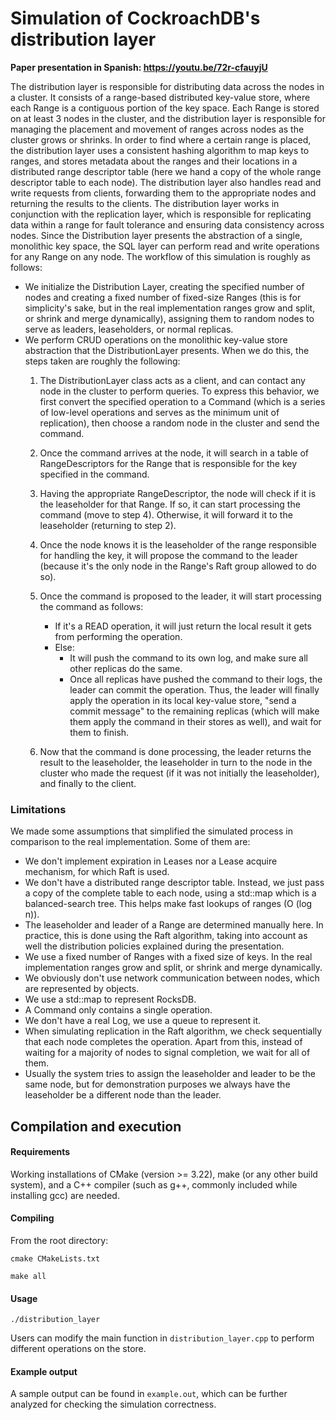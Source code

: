 # Simulation of CockroachDB's distribution layer

**Paper presentation in Spanish: https://youtu.be/72r-cfauyjU**

The distribution layer is responsible for distributing data across the nodes in a cluster. It consists of a range-based
distributed key-value store, where each Range is a contiguous portion of the key space. Each Range is stored on at least
3 nodes in the cluster, and the distribution layer is responsible for managing the placement and movement of ranges
across nodes as the cluster grows or shrinks. In order to find where a certain range is placed, the distribution layer
uses a consistent hashing algorithm to map keys to ranges, and stores metadata about the ranges and their locations in a
distributed range descriptor table (here we hand a copy of the whole range descriptor table to each node). The
distribution layer also handles read and write requests from clients, forwarding them to the appropriate nodes and
returning the results to the clients. The distribution layer works in conjunction with the replication layer, which is
responsible for replicating data within a range for fault tolerance and ensuring data consistency across nodes. Since
the Distribution layer presents the abstraction of a single, monolithic key space, the SQL layer can perform read and
write operations for any Range on any node.
The workflow of this simulation is roughly as follows:

- We initialize the Distribution Layer, creating the specified number of nodes and creating a fixed number of fixed-size
  Ranges (this is for simplicity's sake, but in the real implementation ranges grow and split, or shrink and merge
  dynamically), assigning them to random nodes to serve as leaders, leaseholders, or normal replicas.
- We perform CRUD operations on the monolithic key-value store abstraction that the DistributionLayer presents. When
  we do this, the steps taken are roughly the following:
    1. The DistributionLayer class acts as a client, and can contact any node in the cluster to perform queries.
       To express this behavior, we first convert the specified operation to a Command (which is a series of low-level
       operations and serves as the minimum unit of replication), then choose a random node in the cluster and
       send the command.
    2. Once the command arrives at the node, it will search in a table of RangeDescriptors for the Range that is
       responsible for the key specified in the command.
    3. Having the appropriate RangeDescriptor, the node will check if it is the leaseholder for that Range. If so,
       it can start processing the command (move to step 4). Otherwise, it will forward it to the leaseholder
       (returning to step 2).
    4. Once the node knows it is the leaseholder of the range responsible for handling the key, it will propose the
       command to the leader (because it's the only node in the Range's Raft group allowed to do so).
    5. Once the command is proposed to the leader, it will start processing the command as follows:

        - If it's a READ operation, it will just return the local result it gets from performing the operation.
        - Else:
            - It will push the command to its own log, and make sure all other replicas do the same.
            - Once all replicas have pushed the command to their logs, the leader can commit the operation. Thus, the
              leader will finally apply the operation in its local key-value store, "send a commit message" to the
              remaining replicas (which will make them apply the command in their stores as well), and wait for them to
              finish.

    6. Now that the command is done processing, the leader returns the result to the leaseholder, the leaseholder in
       turn
       to the node in the cluster who made the request (if it was not initially the leaseholder), and finally to
       the client.

### Limitations

We made some assumptions that simplified the simulated process in comparison to the real implementation. Some
of them are:

- We don't implement expiration in Leases nor a Lease acquire mechanism, for which Raft is used.
- We don't have a distributed range descriptor table. Instead, we just pass a copy of the complete table to each node,
  using a std::map which is a balanced-search tree. This helps make fast lookups of ranges (O (log n)).
- The leaseholder and leader of a Range are determined manually here. In practice, this is done using the Raft
  algorithm, taking into account as well the distribution policies explained during the presentation.
- We use a fixed number of Ranges with a fixed size of keys. In the real implementation ranges grow and split, or
  shrink and merge dynamically.
- We obviously don't use network communication between nodes, which are represented by objects.
- We use a std::map to represent RocksDB.
- A Command only contains a single operation.
- We don't have a real Log, we use a queue to represent it.
- When simulating replication in the Raft algorithm, we check sequentially that each node completes the operation.
  Apart from this, instead of waiting for a majority of nodes to signal completion, we wait for all of them.
- Usually the system tries to assign the leaseholder and leader to be the same node, but for demonstration purposes
  we always have the leaseholder be a different node than the leader.

## Compilation and execution

#### Requirements

Working installations of CMake (version >= 3.22), make (or any other build system), and a C++ compiler (such as g++,
commonly included
while installing gcc) are needed.

#### Compiling

From the root directory:

`cmake CMakeLists.txt`

`make all`

#### Usage

`./distribution_layer`

Users can modify the main function in `distribution_layer.cpp` to perform different operations on the store.

#### Example output

A sample output can be found in `example.out`, which can be further analyzed for checking the simulation correctness.

